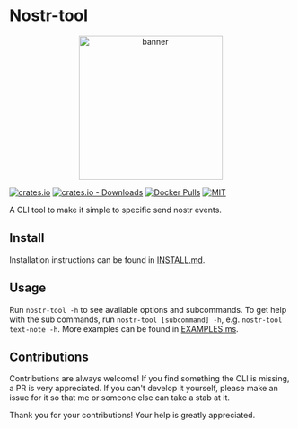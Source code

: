 # Nostr-tool

<p align="center">
  <img src="https://user-images.githubusercontent.com/86188777/209737084-492f91bb-1283-4b54-956b-e9816d909d12.png" width="256" title="Nostradamus" alt="banner">
</p>

[![crates.io](https://img.shields.io/crates/v/nostr-tool.svg)](https://crates.io/crates/nostr-tool)
[![crates.io - Downloads](https://img.shields.io/crates/d/nostr-tool)](https://crates.io/crates/nostr-tool)
[![Docker Pulls](https://img.shields.io/docker/pulls/0xtr/nostr-tool)](https://hub.docker.com/r/0xtr/nostr-tool)
[![MIT](https://img.shields.io/crates/l/nostr-tool.svg)](LICENSE)

A CLI tool to make it simple to specific send nostr events.

## Install
Installation instructions can be found in [INSTALL.md](docs/INSTALL.md).

## Usage
Run `nostr-tool -h` to see available options and subcommands. To get help with the sub commands, run `nostr-tool [subcommand] -h`, e.g. `nostr-tool text-note -h`.
More examples can be found in [EXAMPLES.ms](docs/EXAMPLES.md).

## Contributions

Contributions are always welcome! If you find something the CLI is missing, a PR is very appreciated. If you can't 
develop it yourself, please make an issue for it so that me or someone else can take a stab at it.

Thank you for your contributions! Your help is greatly appreciated.

